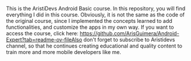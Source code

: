 This is the AristiDevs Android Basic course.
In this repository, you will find everything I did in this course. Obviously, it is not the same as the code of the original course, 
since I implemented the concepts learned to add functionalities, and customize the apps in my own way. If you want to access the course, click here: 
https://github.com/ArisGuimera/Android-Expert?tab=readme-ov-fileAlso don't forget to subscribe to Aristidevs channel, 
so that he continues creating educational and quality content to train more and more mobile developers like me.
